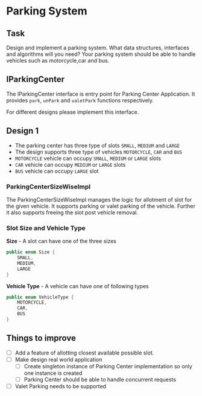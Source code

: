 # Parking System

## Task

Design and implement a parking system. What data structures,
interfaces and algorithms will you need? Your parking system should
be able to handle vehicles such as motorcycle,car and bus.


## IParkingCenter

The IParkingCenter interface is entry point for Parking Center Application.
It provides `park`, `unPark` and `valetPark` functions respectively.

For different designs please implement this interface.

## Design 1

- The parking center has three type of slots `SMALL`, `MEDIUM` and `LARGE`
- The design supports three type of vehicles `MOTORCYCLE`, `CAR` and `BUS`
- `MOTORCYCLE` vehicle can occupy `SMALL`, `MEDIUM` or `LARGE` slots
- `CAR` vehicle can occupy `MEDIUM` or `LARGE` slots
- `BUS` vehicle can occupy `LARGE` slot


### ParkingCenterSizeWiseImpl

The ParkingCenterSizeWiseImpl manages the logic for allotment of slot for the given vehicle.
It supports parking or valet parking of the vehicle.
Further it also supports freeing the slot post vehicle removal.


### Slot Size and Vehicle Type
 
__Size__ - A slot can have one of the three sizes
```java
public enum Size {
    SMALL,
    MEDIUM,
    LARGE
}
```

__Vehicle Type__ - A vehicle can have one of following types
```java
public enum VehicleType {
    MOTORCYCLE,
    CAR,
    BUS
}
```

## Things to improve

- [ ] Add a feature of allotting closest available possible slot. 
- [ ] Make design real world application 
  - [ ] Create singleton instance of Parking Center implementation so only one instance is created
  - [ ] Parking Center should be able to handle concurrent requests
- [ ] Valet Parking needs to be supported  